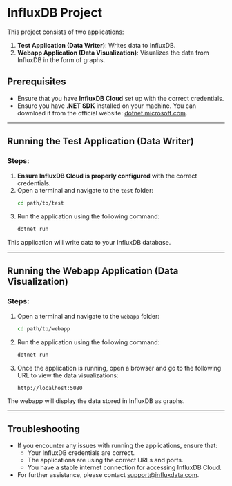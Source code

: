 # InfluxDB Project

This project consists of two applications:
1. **Test Application (Data Writer)**: Writes data to InfluxDB.
2. **Webapp Application (Data Visualization)**: Visualizes the data from InfluxDB in the form of graphs.

## Prerequisites

- Ensure that you have **InfluxDB Cloud** set up with the correct credentials.
- Ensure you have **.NET SDK** installed on your machine. You can download it from the official website: [dotnet.microsoft.com](https://dotnet.microsoft.com/download).

---

## Running the Test Application (Data Writer)

### Steps:

1. **Ensure InfluxDB Cloud is properly configured** with the correct credentials.
2. Open a terminal and navigate to the `test` folder:
    ```bash
    cd path/to/test
    ```
3. Run the application using the following command:
    ```bash
    dotnet run
    ```

This application will write data to your InfluxDB database.

---

## Running the Webapp Application (Data Visualization)

### Steps:

1. Open a terminal and navigate to the `webapp` folder:
    ```bash
    cd path/to/webapp
    ```
2. Run the application using the following command:
    ```bash
    dotnet run
    ```
3. Once the application is running, open a browser and go to the following URL to view the data visualizations:
    ```
    http://localhost:5080
    ```

The webapp will display the data stored in InfluxDB as graphs.

---

## Troubleshooting

- If you encounter any issues with running the applications, ensure that:
  - Your InfluxDB credentials are correct.
  - The applications are using the correct URLs and ports.
  - You have a stable internet connection for accessing InfluxDB Cloud.
- For further assistance, please contact [support@influxdata.com](mailto:support@influxdata.com).
